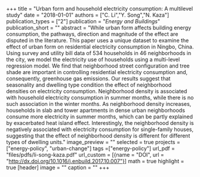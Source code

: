 +++
title = "Urban form and household electricity consumption: A multilevel study"
date = "2018-01-01"
authors = ["C. Li","Y. Song","N. Kaza"]
publication_types = ["2"]
publication = "_Energy and Buildings_"
publication_short = ""
abstract = "While urban form affects building energy consumption, the pathways, direction and magnitude of the effect are disputed in the literature. This paper uses a unique dataset to examine the effect of urban form on residential electricity consumption in Ningbo, China. Using survey and utility bill data of 534 households in 46 neighborhoods in the city, we model the electricity use of households using a multi-level regression model. We find that neighborhood street configuration and tree shade are important in controlling residential electricity consumption and, consequently, greenhouse gas emissions. Our results suggest that seasonality and dwelling type condition the effect of neighborhood densities on electricity consumption. Neighborhood density is associated with household electricity consumption in summer months, while there is no such association in the winter months. As neighborhood density increases, households in slab and tower apartments in dense urban neighborhoods consume more electricity in summer months, which can be partly explained by exacerbated heat island effect. Interestingly, the neighborhood density is negatively associated with electricity consumption for single-family houses, suggesting that the effect of neighborhood density is different for different types of dwelling units."
image_preview = ""
selected = true
projects = ["energy-policy", "urban-change"]
tags =["energy-policy"]
url_pdf = "files/pdfs/li-song-kaza.pdf"
url_custom = [{name = "DOI", url = "http://dx.doi.org/10.1016/j.enbuild.2017.10.007"}]
math = true
highlight = true
[header]
image = ""
caption = ""
+++

